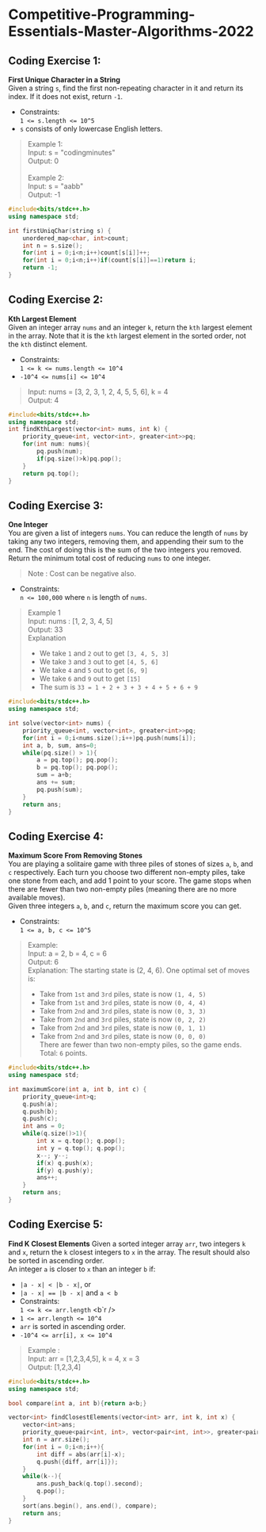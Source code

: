 # Competitive-Programming-Essentials-Master-Algorithms-2022
## Coding Exercise 1:
**First Unique Character in a String**<br />
Given a string `s`, find the first non-repeating character in it and return its index. If it does not exist, return `-1`.<br />
* Constraints:<br />`1 <= s.length <= 10^5`<br /> 
* `s` consists of only lowercase English letters.<br />
>Example 1: <br /> Input: s = "codingminutes" <br /> 
>Output: 0 <br /> <br />
>Example 2: <br /> Input: s = "aabb"<br /> 
>Output: -1 <br />
```cpp
#include<bits/stdc++.h>
using namespace std;

int firstUniqChar(string s) {
    unordered_map<char, int>count;
    int n = s.size();
    for(int i = 0;i<n;i++)count[s[i]]++;
    for(int i = 0;i<n;i++)if(count[s[i]]==1)return i;
    return -1;
}
```
## Coding Exercise 2:
**Kth Largest Element**<br />
Given an integer array `nums` and an integer `k`, return the `kth` largest element in the array. Note that it is the `kth` largest element in the sorted order, not the `kth` distinct element.<br />
* Constraints:<br />`1 <= k <= nums.length <= 10^4`<br />
* `-10^4 <= nums[i] <= 10^4`<br />
>Input: nums = [3, 2, 3, 1, 2, 4, 5, 5, 6], k = 4 <br />
>Output: 4<br />
```cpp
#include<bits/stdc++.h>
using namespace std;
int findKthLargest(vector<int> nums, int k) {
    priority_queue<int, vector<int>, greater<int>>pq;
    for(int num: nums){
        pq.push(num);
        if(pq.size()>k)pq.pop();
    }
    return pq.top();
}
```
## Coding Exercise 3:
**One Integer**<br />
You are given a list of integers `nums`. You can reduce the length of `nums` by taking any two integers, removing them, and appending their sum to the end. The cost of doing this is the sum of the two integers you removed.<br />
Return the minimum total cost of reducing `nums` to one integer.<br />
>Note : Cost can be negative also.<br />
* Constraints: <br /> `n <= 100,000` where `n` is length of `nums`.<br />
>Example 1 <br />
>Input: nums : [1, 2, 3, 4, 5]<br />
>Output: 33<br />
>Explanation<br />
> * We take `1` and `2` out to get `[3, 4, 5, 3]`<br />
> * We take `3` and `3` out to get `[4, 5, 6]`<br />
> * We take `4` and `5` out to get `[6, 9]`<br />
> * We take `6` and `9` out to get `[15]`<br />
> * The sum is `33 = 1 + 2 + 3 + 3 + 4 + 5 + 6 + 9`<br />
```cpp
#include<bits/stdc++.h>
using namespace std;

int solve(vector<int> nums) {
    priority_queue<int, vector<int>, greater<int>>pq;
    for(int i = 0;i<nums.size();i++)pq.push(nums[i]);
    int a, b, sum, ans=0;
    while(pq.size() > 1){
        a = pq.top(); pq.pop();
        b = pq.top(); pq.pop();
        sum = a+b; 
        ans += sum;
        pq.push(sum);
    }
    return ans;
}
```
## Coding Exercise 4:
**Maximum Score From Removing Stones**<br />
You are playing a solitaire game with three piles of stones of sizes `a`, `b`, and `c` respectively. Each turn you choose two different non-empty piles, take one stone from each, and add 1 point to your score. The game stops when there are fewer than two non-empty piles (meaning there are no more available moves).<br />
Given three integers `a`, `b`, and `c`, return the maximum score you can get.<br />
* Constraints:<br />`1 <= a, b, c <= 10^5` <br />
>Example:<br />
>Input: a = 2, b = 4, c = 6 <br />
>Output: 6 <br />
>Explanation: The starting state is (2, 4, 6). One optimal set of moves is: <br />
>- Take from `1st` and `3rd` piles, state is now `(1, 4, 5)` <br />
>- Take from `1st` and `3rd` piles, state is now `(0, 4, 4)` <br />
>- Take from `2nd` and `3rd` piles, state is now `(0, 3, 3)` <br />
>- Take from `2nd` and `3rd` piles, state is now `(0, 2, 2)` <br />
>- Take from `2nd` and `3rd` piles, state is now `(0, 1, 1)` <br />
>- Take from `2nd` and `3rd` piles, state is now `(0, 0, 0)` <br />
>There are fewer than two non-empty piles, so the game ends. Total: `6` points. <br />
```cpp
#include<bits/stdc++.h>
using namespace std;

int maximumScore(int a, int b, int c) {
    priority_queue<int>q;
    q.push(a);
    q.push(b);
    q.push(c);
    int ans = 0;
    while(q.size()>1){
        int x = q.top(); q.pop();
        int y = q.top(); q.pop();
        x--; y--;
        if(x) q.push(x);
        if(y) q.push(y);
        ans++;
    }
    return ans;
}
```
## Coding Exercise 5:
**Find K Closest Elements**
Given a sorted integer array `arr`, two integers `k` and `x`, return the `k` closest integers to `x` in the array. The result should also be sorted in ascending order.<br />
An integer `a` is closer to `x` than an integer `b` if: <br />
* `|a - x| < |b - x|`, or <br />
* `|a - x| == |b - x|` and `a < b` <br />
* Constraints: <br /> `1 <= k <= arr.length` <b`r />
*  `1 <= arr.length <= 10^4` <br />
*  `arr` is sorted in ascending order. <br />
*  `-10^4 <= arr[i], x <= 10^4` <br />
>Example :<br />
>Input: arr = [1,2,3,4,5], k = 4, x = 3 <br />
>Output: [1,2,3,4] <br />
```cpp
#include<bits/stdc++.h>
using namespace std;

bool compare(int a, int b){return a<b;}

vector<int> findClosestElements(vector<int> arr, int k, int x) {
    vector<int>ans;
    priority_queue<pair<int, int>, vector<pair<int, int>>, greater<pair<int, int>>>q;
    int n = arr.size();
    for(int i = 0;i<n;i++){
        int diff = abs(arr[i]-x);
        q.push({diff, arr[i]});
    }
    while(k--){
        ans.push_back(q.top().second);
        q.pop();
    }
    sort(ans.begin(), ans.end(), compare);
    return ans;
}
```



     
